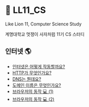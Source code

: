 # 🦁 LL11_CS
Like Lion 11, Computer Science Study

계명대학교 멋쟁이 사자처럼 11기 CS 스터디

## 인터넷 🌎
- [인터넷은 어떻게 작동할까요?](https://github.com/lee7198/LL11_CS/blob/main/How%20does%20the%20internet%20work.md)
- [HTTP가 무엇인가요?](https://github.com/lee7198/LL11_CS/blob/main/internet/What%20is%20a%20HTTP%3F.md)
- [DNS는 뭔데요?](https://github.com/lee7198/LL11_CS/blob/main/internet/DNS%20and%20how%20it%20woks%3F.md)
- [도메인 이름은 무엇인가요?](https://github.com/lee7198/LL11_CS/blob/main/internet/What%20is%20a%20Domain%20Name%3F.md)
- [브라우저의 동작 💻 (1)](https://github.com/lee7198/LL11_CS/blob/main/internet/Browser's%20work(1).md)
- [브라우저의 동작 💻 (2)](https://github.com/lee7198/LL11_CS/blob/main/internet/Browser's%20work(2).md)
